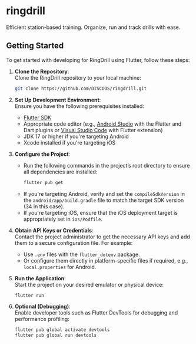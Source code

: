 # ringdrill

Efficient station-based training. Organize, run and track drills with ease.

## Getting Started
To get started with developing for RingDrill using Flutter, follow these steps:

1. **Clone the Repository**:  
   Clone the RingDrill repository to your local machine:
   ```bash
   git clone https://github.com/DISCOOS/ringdrill.git
   ```

2. **Set Up Development Environment**:  
   Ensure you have the following prerequisites installed:
    - [Flutter SDK](https://flutter.dev/docs/get-started/install)
    - Appropriate code editor (e.g., [Android Studio](https://developer.android.com/studio) with the Flutter and Dart plugins or [Visual Studio Code](https://code.visualstudio.com/) with Flutter extension)
    - JDK 17 or higher if you're targeting Android
    - Xcode installed if you're targeting iOS

3. **Configure the Project**:
    - Run the following commands in the project’s root directory to ensure all dependencies are installed:
      ```bash
      flutter pub get
      ```
    - If you're targeting Android, verify and set the `compileSdkVersion` in the `android/app/build.gradle` file to match the target SDK version (34 in this case).
    - If you're targeting iOS, ensure that the iOS deployment target is appropriately set in `ios/Podfile`.

4. **Obtain API Keys or Credentials**:  
   Contact the project administrator to get the necessary API keys and add them to a secure configuration file. For example:
    - Use `.env` files with the `flutter_dotenv` package.
    - Or configure them directly in platform-specific files if required, e.g., `local.properties` for Android.

5. **Run the Application**:  
   Start the project on your desired emulator or physical device:
   ```bash
   flutter run
   ```

6. **Optional (Debugging)**:  
   Enable developer tools such as Flutter DevTools for debugging and performance profiling:
   ```bash
   flutter pub global activate devtools
   flutter pub global run devtools
   ```